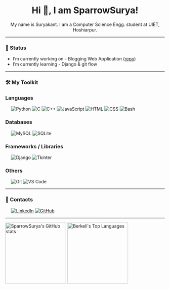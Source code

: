 <h1 align="center">Hi 👋, I am SparrowSurya!</h1>

<p align="center">My name is Suryakant. I am a Computer Science Engg. student at UIET, Hoshiarpur. </p>

---

### 🚀 Status
+ I’m currently working on - Blogging Web Application ([repo](https://github.com/SparrowSurya/myblogsite))
+ I’m currently learning - Django & git flow 

---

### 🛠️ My Toolkit

### Languages
&emsp;
![Python](https://img.shields.io/badge/-Python-05122A?style=flat&logo=Python&color=05122A)
![C](https://img.shields.io/badge/-C-05122A?style=flat&logo=C&color=05122A)
![C++](https://img.shields.io/badge/-C++-05122A?style=flat&logo=Cplusplus&color=05122A)
![JavaScript](https://img.shields.io/badge/-JavaScript-05122A?style=flat&logo=JavaScript&color=05122A)
![HTML](https://img.shields.io/badge/-HTML-05122A?style=flat&logo=HTML5&color=05122A)
![CSS](https://img.shields.io/badge/-CSS-05122A?style=flat&logo=CSS3&logoColor=blue&color=05122A)
![Bash](https://img.shields.io/badge/-Bash-000?&logo=GNU-Bash&color=05122A)
<!-- ![PHP](https://img.shields.io/badge/-PHP-000?&logo=PHP) -->

### Databases
&emsp;
![MySQL](https://img.shields.io/badge/-MySQL-000?&logo=MySQL&color=05122A)
![SQLite](https://img.shields.io/badge/-SQLite-000?&logo=SQLite&color=05122A)

### Frameworks / Libraries
&emsp;
![Django](https://img.shields.io/badge/-Django-000?&logo=Django&logoColor=green&color=05122A)
![Tkinter](https://img.shields.io/badge/-Tkinter-000?&logo=Tkinter&color=05122A)
<!-- ![FastAPI](https://img.shields.io/badge/-FastAPI-000?&logo=FastAPI) -->

### Others
&emsp;
![Git](https://img.shields.io/badge/-Git-000?&logo=Git&color=05122A)
![VS Code](https://img.shields.io/badge/-VS%20Code-000?&logo=Visual-Studio-Code&logoColor=blue&color=05122A)
<!-- ![GitHub](https://img.shields.io/badge/-GitHub-000?&logo=GitHub) -->

---

### 🤝 Contacts
&emsp;
<a href="https://www.linkedin.com/in/suryakant15"><img src="https://img.shields.io/badge/linkedin-%230A66C2.svg?style=plastic&logo=linkedin&logoColor=white" alt="LinkedIn"/></a>
<a href="https://github.com/SparrowSurya"><img src="https://img.shields.io/badge/github-%23181717.svg?style=plastic&logo=github&logoColor=white" alt="GitHub"/></a>

---
<img alt="SparrowSurya's GitHub stats" src="https://github-readme-stats.vercel.app/api/?username=sparrowsurya&show_icons=true&include_all_commits=true&count_private=true&theme=react&hide_border=true&bg_color=1F222E&title_color=F85D7F&icon_color=F8D866" height="192px"/>
<img alt="Berkeli's Top Languages" src="https://github-readme-stats.vercel.app/api/top-langs/?username=sparrowsurya&langs_count=8&layout=compact&theme=react&hide_border=true&bg_color=1F222E&title_color=F85D7F&icon_color=F8D866" height="192px"/>
